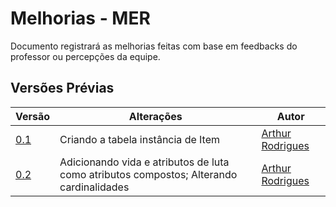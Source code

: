 # Melhorias - MER
Documento registrará as melhorias feitas com base em feedbacks do professor ou percepções da equipe.

## Versões Prévias

| Versão | Alterações | Autor | 
| ------ | ---------- | ----- |
| [0.1](./mer_v1.1.png) | Criando a tabela instância de Item | [Arthur Rodrigues](https://github.com/arthurarp) |
| [0.2](./mer_v1.2.png) | Adicionando vida e atributos de luta como atributos compostos; Alterando cardinalidades  | [Arthur Rodrigues](https://github.com/arthurarp) |
